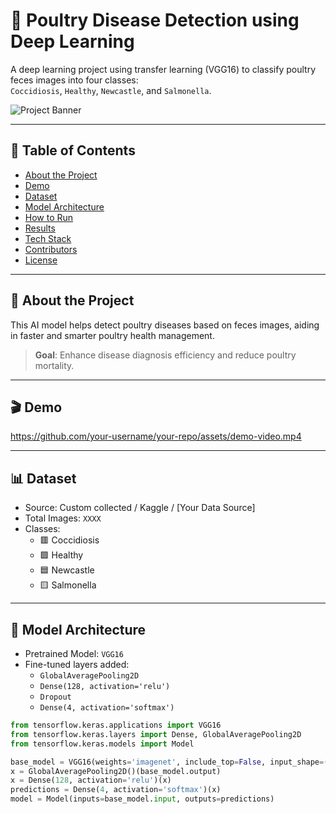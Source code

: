 # 🐔 Poultry Disease Detection using Deep Learning

A deep learning project using transfer learning (VGG16) to classify poultry feces images into four classes:  
`Coccidiosis`, `Healthy`, `Newcastle`, and `Salmonella`.

![Project Banner](https://your-image-link-here.com/banner.png) <!-- Optional -->

---

## 📁 Table of Contents

- [About the Project](#about-the-project)
- [Demo](#demo)
- [Dataset](#dataset)
- [Model Architecture](#model-architecture)
- [How to Run](#how-to-run)
- [Results](#results)
- [Tech Stack](#tech-stack)
- [Contributors](#contributors)
- [License](#license)

---

## 📌 About the Project

This AI model helps detect poultry diseases based on feces images, aiding in faster and smarter poultry health management.

> **Goal**: Enhance disease diagnosis efficiency and reduce poultry mortality.

---

## 🎬 Demo

https://github.com/your-username/your-repo/assets/demo-video.mp4  
<!-- Or embed a YouTube/Drive video link -->

---

## 📊 Dataset

- Source: Custom collected / Kaggle / [Your Data Source]
- Total Images: `XXXX`
- Classes:  
  - 🟥 Coccidiosis  
  - 🟩 Healthy  
  - 🟦 Newcastle  
  - 🟨 Salmonella  

---

## 🧠 Model Architecture

- Pretrained Model: `VGG16`
- Fine-tuned layers added:
  - `GlobalAveragePooling2D`
  - `Dense(128, activation='relu')`
  - `Dropout`
  - `Dense(4, activation='softmax')`

```python
from tensorflow.keras.applications import VGG16
from tensorflow.keras.layers import Dense, GlobalAveragePooling2D
from tensorflow.keras.models import Model

base_model = VGG16(weights='imagenet', include_top=False, input_shape=(224, 224, 3))
x = GlobalAveragePooling2D()(base_model.output)
x = Dense(128, activation='relu')(x)
predictions = Dense(4, activation='softmax')(x)
model = Model(inputs=base_model.input, outputs=predictions)
